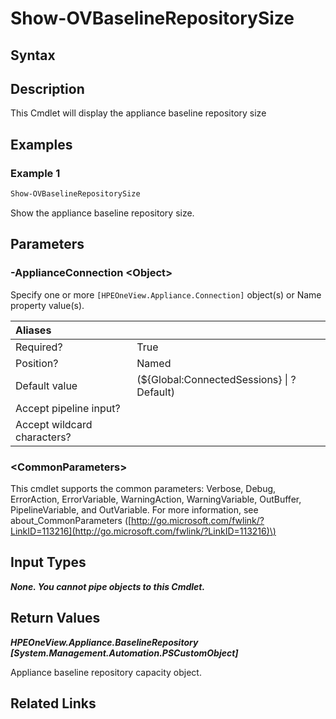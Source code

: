 ﻿---
description: View appliance basline repository size.
---

# Show-OVBaselineRepositorySize

## Syntax

## Description

This Cmdlet will display the appliance baseline repository size

## Examples

###  Example 1 

```powershell
Show-OVBaselineRepositorySize
```

Show the appliance baseline repository size.

## Parameters

### -ApplianceConnection &lt;Object&gt;

Specify one or more `[HPEOneView.Appliance.Connection]` object(s) or Name property value(s).

| Aliases |  |
| :--- | :--- |
| Required? | True |
| Position? | Named |
| Default value | (${Global:ConnectedSessions} &vert; ? Default) |
| Accept pipeline input? |  |
| Accept wildcard characters? |  |

### &lt;CommonParameters&gt;

This cmdlet supports the common parameters: Verbose, Debug, ErrorAction, ErrorVariable, WarningAction, WarningVariable, OutBuffer, PipelineVariable, and OutVariable. For more information, see about\_CommonParameters \([http://go.microsoft.com/fwlink/?LinkID=113216](http://go.microsoft.com/fwlink/?LinkID=113216)\)

## Input Types

_**None. You cannot pipe objects to this Cmdlet.**_

## Return Values

_**HPEOneView.Appliance.BaselineRepository [System.Management.Automation.PSCustomObject]**_

Appliance baseline repository capacity object.

## Related Links

